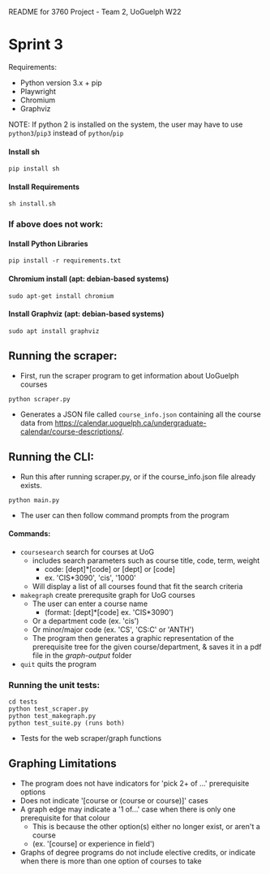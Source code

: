 README for 3760 Project - Team 2, UoGuelph W22

# Sprint 3

Requirements:
 - Python version 3.x + pip
 - Playwright 
 - Chromium
 - Graphviz

NOTE: If python 2 is installed on the system, the user may have to use `python3`/`pip3` instead of `python`/`pip`

#### Install sh
``` 
pip install sh
``` 
#### Install Requirements
```
sh install.sh
```
### If above does not work:
#### Install Python Libraries
``` 
pip install -r requirements.txt
```
#### Chromium install (apt: debian-based systems)
``` 
sudo apt-get install chromium
```
#### Install Graphviz (apt: debian-based systems)
```
sudo apt install graphviz
```

## Running the scraper:
 - First, run the scraper program to get information about UoGuelph courses 
``` 
python scraper.py
```

- Generates a JSON file called ```course_info.json``` containing all the course data from https://calendar.uoguelph.ca/undergraduate-calendar/course-descriptions/.

## Running the CLI:
 - Run this after running scraper.py, or if the course_info.json file already exists.
```
python main.py
```
 - The user can then follow command prompts from the program
#### Commands:

- `coursesearch` search for courses at UoG
  - includes search parameters such as course title, code, term, weight
    - code: [dept]\*[code] or [dept] or [code]
    - ex. 'CIS\*3090', 'cis', '1000'
  - Will display a list of all courses found that fit the search criteria
- `makegraph` create prerequsite graph for UoG courses
  - The user can enter a course name 
    - (format: [dept]*[code] ex. 'CIS\*3090')
  - Or a department code (ex. 'cis')
  - Or minor/major code (ex. 'CS', 'CS:C' or 'ANTH')
  - The program then generates a graphic representation of the prerequisite tree for the given course/department, & saves it in a pdf file in the *graph-output* folder
- `quit` quits the program

### Running the unit tests:
```
cd tests
python test_scraper.py
python test_makegraph.py
python test_suite.py (runs both)
```
- Tests for the web scraper/graph functions

## Graphing Limitations
  - The program does not have indicators for 'pick 2+ of ...' prerequisite options
  - Does not indicate '[course or (course or course)]' cases
  - A graph edge may indicate a '1 of...' case when there is only one prerequisite for that colour
    - This is because the other option(s) either no longer exist, or aren't a course 
    - (ex. '[course] or experience in field')
  - Graphs of degree programs do not include elective credits, or indicate when there is more than one option of courses to take
